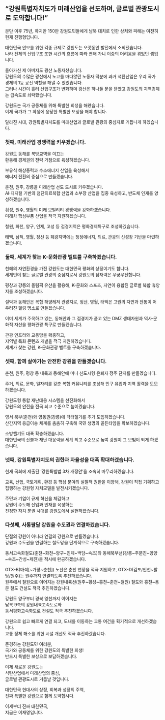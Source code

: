## “강원특별자치도가 미래산업을 선도하며, 글로벌 관광도시로 도약합니다!”
분단 이후 75년, 하지만 150만 강원도민들에게 남북 대치로 인한 상처와 피해는 여전히 현재 진행형입니다.   

대한민국 안보를 위한 각종 규제로 강원도는 오랫동안 발전에서 소외됐습니다.  
나라 전체의 산업구조 또한 시간의 흐름에 따라 변해 가니 이중의 어려움을 겪었던 셈입니다.   

돌아가신 제 아버지도 광산 노동자셨습니다.   
강원도의 수많은 광산에서 노고를 마다않던 노동자 덕분에 과거 석탄산업은 우리 국가 경제의 1등 공신 역할을 해낼 수 있었습니다.  
그러나 시간이 흘러 산업구조가 변화하며 광산은 하나둘 문을 닫았고 강원도의 지역경제는 급속도로 쇠락했습니다.  

강원도는 국가 공동체를 위해 특별한 희생을 해왔습니다.   
이제 국가가 그 희생에 응당한 특별한 보상을 해야 합니다.   

달라진 시대, 강원특별자치도를 미래산업과 글로벌 관광의 중심지로 거듭나게 하겠습니다.  

### 첫째, 미래산업 경쟁력을 키우겠습니다.
강원도 동해를 북방교역을 이끄는  
환동해 경제권의 전략 거점으로 육성하겠습니다.  

부유식 해상풍력과 수소에너지 산업을 육성해서  
에너지 전환의 중심으로 만들겠습니다.  

춘천, 원주, 강릉을 미래산업 선도 도시로 키우겠습니다.  
AI·디지털 기반의 첨단의료복합 산업과 소부장 산업을 집중 육성하고, 반도체 인재를 양성하겠습니다.   

횡성, 원주, 영월의 미래 모빌리티 경쟁력을 강화하겠습니다.  
미래차 핵심부품 산업을 적극 지원하겠습니다.   

철원, 화천, 양구, 인제, 고성 등 접경지역은 평화경제특구로 조성하겠습니다.  

태백, 삼척, 영월, 정선 등 폐광지역에는 청정에너지, 의료, 관광의 신성장 기반을 마련하겠습니다.  

### 둘째, 세계가 찾는 K-문화관광 벨트를 구축하겠습니다.
천혜의 자연환경을 가진 강원도는 대한민국 평화의 상징이기도 합니다.  
세계인이 찾는 글로벌 관광의 중심지로서 강원도의 잠재력은 무궁무진합니다.  

평창과 강릉의 올림픽 유산을 활용해, K-문화와 스포츠, 자연이 융합된 글로벌 복합 휴양지를 조성하겠습니다.  

설악과 동해안은 복합 해양레저 관광지로, 정선, 영월, 태백은 고원의 자연과 전통이 어우러진 힐링 명소로 만들겠습니다.   

이미 세계가 주목하고 있는, 동해안과 그 접경지가 품고 있는 DMZ 생태자원과 역사·문화적 자산을 평화관광 특구로 만들겠습니다.  

관광 인프라와 교통망을 확충하고,   
지역별 특화 콘텐츠 개발을 적극 지원하겠습니다.  
세계가 찾는 강원, K-문화관광 벨트를 구축하겠습니다.  

### 셋째, 함께 살아가는 안전한 강원을 만들겠습니다.
춘천, 원주, 평창 등 내륙과 동해안에 미니 신도시형 은퇴자 정주 단지를 만들겠습니다.  

주거, 의료, 문화, 일자리를 갖춘 복합 커뮤니티를 조성해 인구 유입과 지역 활력을 도모하겠습니다.  

강원도형 통합 재난대응 시스템을 선진화해서   
강원도의 안전을 전국 최고 수준으로 높이겠습니다.  

영서 북부(춘천)와 영동권(강릉)에 닥터헬기를 추가 도입하겠습니다.  
산간지역 응급이송 체계를 촘촘히 구축해 국민 생명의 골든타임을 확보하겠습니다.  

소방헬기도 대폭 확충하겠습니다.  
대한민국의 산불과 재난 대응력을 세계 최고 수준으로 높여 강원이 그 모범이 되게 하겠습니다.   

### 넷째, 강원특별자치도의 권한과 자율성을 대폭 확대하겠습니다.
현재 국회에 제출된 ‘강원특별법 3차 개정안’을 조속히 마무리하겠습니다.  

교육, 산업, 국토계획, 환경 등 핵심 분야의 실질적 권한을 이양해, 강원이 직접 기획하고 집행하는 강원형 자치모델을 발전시키겠습니다.  

주민과 기업이 규제 혁신을 체감하고  
강원이 주도해 산업과 인재를 육성하는   
진정한 자치 분권 시대를 강원도에서 실현하겠습니다.  

### 다섯째, 사통팔달 강원을 수도권과 연결하겠습니다. 
단절의 강원이 아니라 연결의 강원으로 만들겠습니다.  
강원과 수도권을 연결하는 철도망을 단계적으로 구축하겠습니다.  

동서고속화철도(춘천\~화천\~양구\~인제\~백담\~속초)와 동해북부선(강릉\~주문진\~양양\~속초\~간성\~제진)을 적시에 완공하겠습니다.  

GTX-B(마석[\~가평\~춘천]) 노선은 춘천 연장을 적극 지원하고, GTX-D(김포/인천\~팔당/원주)는 원주까지 연결되도록 추진하겠습니다.  
원주에서 철원으로 이어지는 강원내륙선(원주\~횡성\~홍천\~춘천\~철원) 철도와 홍천~용문 철도 건설도 적극 추진하겠습니다.  

강원도 양구부터 경북 영천까지 이어지는  
남북 9축의 강원내륙고속도로와   
동서평화고속화도로 건설도 적극 추진하겠습니다.  

강원으로 쉽고 빠르게 연결 되고, 도내를 이동하는 교통 여건을 획기적으로 개선하겠습니다.  
교통 정체 해소를 위한 시설 개선도 적극 추진하겠습니다.  

존경하는 강원도민 여러분,   
국가와 공동체를 위한 강원도의 특별한 희생!  
반드시 특별한 보상으로 보답하겠습니다.  

이제 새로운 강원도는   
석탄산업에서 미래산업의 중심,  
글로벌 관광도시로 거듭날 것입니다.  

대한민국 현대사의 상징, 회복과 성장의 주역,  
진짜 특별한 강원으로 함께 도약합시다.  

이제부터 진짜 대한민국,  
지금은 이재명입니다.
